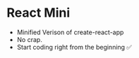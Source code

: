 # React Mini

- Minified Verison of create-react-app
- No crap.
- Start coding right from the beginning ✅

